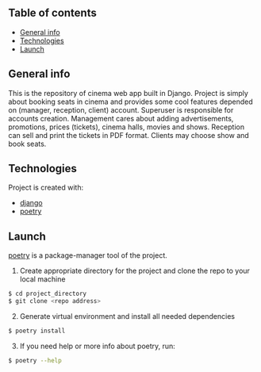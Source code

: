 ## Table of contents
* [General info](#general-info)
* [Technologies](#technologies)
* [Launch](#launch)

## General info
This is the repository of cinema web app built in Django.
Project is simply about booking seats in cinema and provides some cool features depended on (manager, reception, client) account.
Superuser is responsible for accounts creation.
Management cares about adding advertisements, promotions, prices (tickets), cinema halls, movies and shows.
Reception can sell and print the tickets in PDF format.
Clients may choose show and book seats.

## Technologies
Project is created with:
* [django](https://www.djangoproject.com)
* [poetry](https://python-poetry.org)

## Launch
[poetry](https://python-poetry.org/) is a package-manager tool of the project.


1. Create appropriate directory for the project and clone the repo to your local machine

```bash
$ cd project_directory
$ git clone <repo address>
```


2. Generate virtual environment and install all needed dependencies

```bash
$ poetry install
```


3. If you need help or more info about poetry, run:

```bash
$ poetry --help
```
